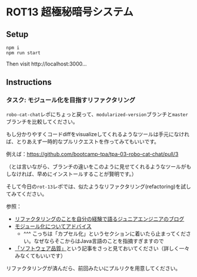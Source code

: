 # ROT13 超極秘暗号システム

## Setup

```
npm i
npm run start
```

Then visit http://localhost:3000...

## Instructions

### タスク: モジュール化を目指すリファクタリング

`robo-cat-chat`レポにちょっと戻って、`modularized-version`ブランチと`master`ブランチを比較してください。

もし分かりやすくコードdiffをvisualizeしてくれるようなツールは手元になければ、とりあえず一時的なプルリクエストを作ってみてもいいです。

例えば：https://github.com/bootcamp-tpa/tpa-03-robo-cat-chat/pull/3

（とは言いながら、ブランチの違いをこのように見せてくれるようなツールがもしなければ、早めにインストールすることが賢明です。）

そして今日の`rot-13`レポでは、似たようなリファクタリング(refactoring)を試してみてください。

参照：
* [リファクタリングのことを自分の経験で語るジュニアエンジニアのブログ](https://qiita.com/kyntk/items/d60fdbc51df4f1d4c3c7)
* [モジュール化についてアドバイス](http://masuda220.jugem.jp/?eid=451)
    * ^^^ こっちは「カプセル化」というセクションに着いたら止まってください。なぜならそこからはJava言語のことを指摘すぎますので
* [「ソフトウェア品質」](https://ja.wikipedia.org/wiki/%E3%82%BD%E3%83%95%E3%83%88%E3%82%A6%E3%82%A7%E3%82%A2%E5%93%81%E8%B3%AA)という記事をさっと見ておいてください（詳しく一々みなくてもいいです）

リファクタリングが済んだら、前回みたいにプルリクを用意してください。





